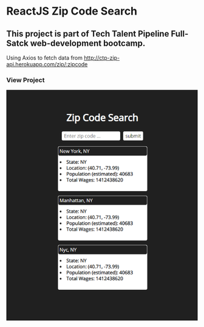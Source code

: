 # ReactJS Zip Code Search
## This project is part of Tech Talent Pipeline Full-Satck web-development bootcamp.
Using Axios to fetch data from http://ctp-zip-api.herokuapp.com/zip/:zipcode

### View Project
<p align = "center">
<img src="Capture.PNG" alt="example">
</p>

